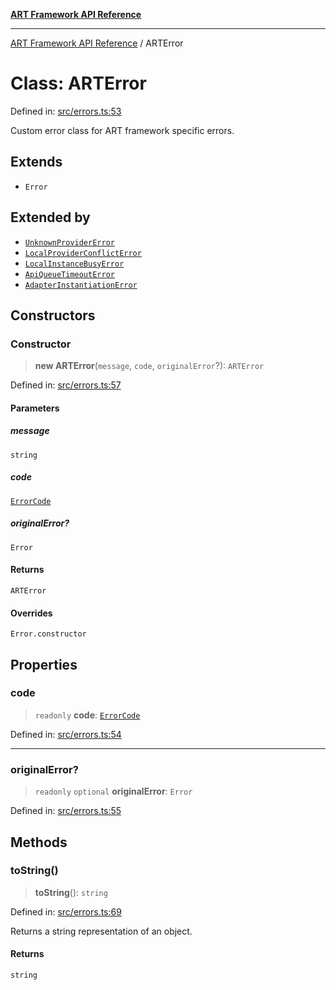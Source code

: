 [**ART Framework API Reference**](../README.md)

***

[ART Framework API Reference](../README.md) / ARTError

# Class: ARTError

Defined in: [src/errors.ts:53](https://github.com/hashangit/ART/blob/13d06b82b833201787abcae252aaec8212ec73f7/src/errors.ts#L53)

Custom error class for ART framework specific errors.

## Extends

- `Error`

## Extended by

- [`UnknownProviderError`](UnknownProviderError.md)
- [`LocalProviderConflictError`](LocalProviderConflictError.md)
- [`LocalInstanceBusyError`](LocalInstanceBusyError.md)
- [`ApiQueueTimeoutError`](ApiQueueTimeoutError.md)
- [`AdapterInstantiationError`](AdapterInstantiationError.md)

## Constructors

### Constructor

> **new ARTError**(`message`, `code`, `originalError`?): `ARTError`

Defined in: [src/errors.ts:57](https://github.com/hashangit/ART/blob/13d06b82b833201787abcae252aaec8212ec73f7/src/errors.ts#L57)

#### Parameters

##### message

`string`

##### code

[`ErrorCode`](../enumerations/ErrorCode.md)

##### originalError?

`Error`

#### Returns

`ARTError`

#### Overrides

`Error.constructor`

## Properties

### code

> `readonly` **code**: [`ErrorCode`](../enumerations/ErrorCode.md)

Defined in: [src/errors.ts:54](https://github.com/hashangit/ART/blob/13d06b82b833201787abcae252aaec8212ec73f7/src/errors.ts#L54)

***

### originalError?

> `readonly` `optional` **originalError**: `Error`

Defined in: [src/errors.ts:55](https://github.com/hashangit/ART/blob/13d06b82b833201787abcae252aaec8212ec73f7/src/errors.ts#L55)

## Methods

### toString()

> **toString**(): `string`

Defined in: [src/errors.ts:69](https://github.com/hashangit/ART/blob/13d06b82b833201787abcae252aaec8212ec73f7/src/errors.ts#L69)

Returns a string representation of an object.

#### Returns

`string`
